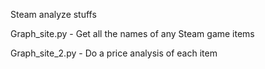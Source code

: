 Steam analyze stuffs

Graph_site.py - Get all the names of any Steam game items

Graph_site_2.py - Do a price analysis of each item


